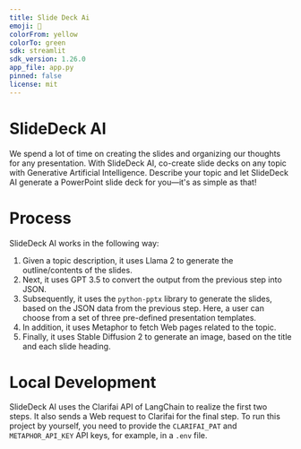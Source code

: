 ```yaml
---
title: Slide Deck Ai
emoji: 🏢
colorFrom: yellow
colorTo: green
sdk: streamlit
sdk_version: 1.26.0
app_file: app.py
pinned: false
license: mit
---
```


# SlideDeck AI

We spend a lot of time on creating the slides and organizing our thoughts for any presentation. 
With SlideDeck AI, co-create slide decks on any topic with Generative Artificial Intelligence.
Describe your topic and let SlideDeck AI generate a PowerPoint slide deck for you—it's as simple as that!


# Process

SlideDeck AI works in the following way:

1. Given a topic description, it uses Llama 2 to generate the outline/contents of the slides.
2. Next, it uses GPT 3.5 to convert the output from the previous step into JSON.
3. Subsequently, it uses the `python-pptx` library to generate the slides, 
based on the JSON data from the previous step. 
Here, a user can choose from a set of three pre-defined presentation templates.
4. In addition, it uses Metaphor to fetch Web pages related to the topic.
5. Finally, it uses Stable Diffusion 2 to generate an image, based on the title and each slide heading.


# Local Development

SlideDeck AI uses the Clarifai API of LangChain to realize the first two steps. 
It also sends a Web request to Clarifai for the final step.
To run this project by yourself, you need to provide the `CLARIFAI_PAT` and `METAPHOR_API_KEY` API keys,
for example, in a `.env` file.

